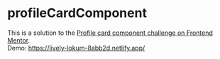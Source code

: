 # profileCardComponent

This is a solution to the [Profile card component challenge on Frontend Mentor](https://www.frontendmentor.io/challenges/profile-card-component-cfArpWshJ). <br>
Demo: https://lively-lokum-8abb2d.netlify.app/
